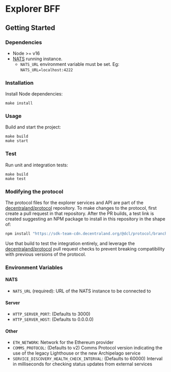 # Explorer BFF

## Getting Started

### Dependencies

- Node >= v16
- [NATS](https://nats.io/) running instance.
   - `NATS_URL` environment variable must be set. Eg: `NATS_URL=localhost:4222`

### Installation

Install Node dependencies:

```
make install
```

### Usage

Build and start the project:

```
make build
make start
```

### Test

Run unit and integration tests:

```
make build
make test
```

### Modifying the protocol

The protocol files for the explorer services and API are part of the [decentraland/protocol](https://github.com/decentraland/protocol/tree/main/bff) repository. To make changes to the protocol, first create a pull request in that repository. After the PR builds, a test link is created suggesting an NPM package to install in this repository in the shape of:
```bash
npm install "https://sdk-team-cdn.decentraland.org/@dcl/protocol/branch//dcl-protocol-1.0.0-2958890464.commit-84b41d5.tgz"
```

Use that build to test the integration entirely, and leverage the [decentraland/protocol](https://github.com/decentraland/protocol/tree/main/bff) pull request checks to prevent breaking compatibility with previous versions of the protocol.

### Environment Variables

#### NATS

- `NATS_URL` (required): URL of the NATS instance to be connected to

#### Server

- `HTTP_SERVER_PORT`: (Defaults to 3000)
- `HTTP_SERVER_HOST`: (Defaults to 0.0.0.0)

#### Other

- `ETH_NETWORK`: Network for the Ethereum provider
- `COMMS_PROTOCOL`: (Defaults to v2) Comms Protocol version indicating the use of the legacy Lighthouse or the new Archipelago service
- `SERVICE_DISCOVERY_HEALTH_CHECK_INTERVAL`: (Defaults to 60000) Interval in milliseconds for checking status updates from external services
